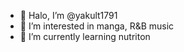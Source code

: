 - 👋 Halo, I’m @yakult1791
- 👀 I’m interested in manga, R&B music
- 🌱 I’m currently learning nutriton

<!---
yakult1791/yakult1791 is a ✨ special ✨ repository because its `README.md` (this file) appears on your GitHub profile.
You can click the Preview link to take a look at your changes.
--->
